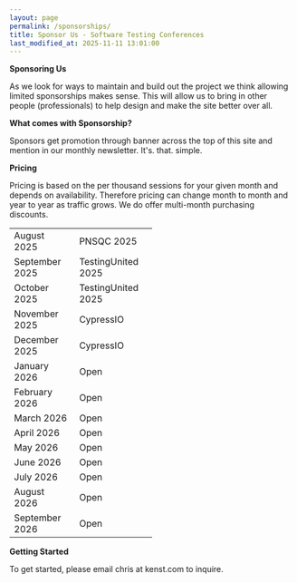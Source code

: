 ```yaml
---
layout: page
permalink: /sponsorships/
title: Sponsor Us - Software Testing Conferences
last_modified_at: 2025-11-11 13:01:00
---
```


**Sponsoring Us**

As we look for ways to maintain and build out the project we think allowing limited sponsorships makes sense. This will
allow us to bring in other people (professionals) to help design and make the site better over all.

**What comes with Sponsorship?**

Sponsors get promotion through banner across the top of this site and mention in our monthly newsletter. It's. that.
simple.

**Pricing**

Pricing is based on the per thousand sessions for your given month and depends on availability. Therefore pricing can
change month to month and year to year as traffic grows. We do offer multi-month purchasing discounts.

<table style="width:50%" align="center">
  <tr>
    <td>August 2025</td>
    <td>PNSQC 2025</td>
  </tr>
  <tr>
    <td>September 2025</td>
    <td>TestingUnited 2025</td>
  </tr>
  <tr>
    <td>October 2025</td>
    <td>TestingUnited 2025</td>
  </tr>
  <tr>
    <td>November 2025</td>
    <td>CypressIO</td>
  </tr>
  <tr>
    <td>December 2025</td>
    <td>CypressIO</td>
  </tr>
  <tr>
    <td>January 2026</td>
    <td>Open</td>
  </tr>
  <tr>
    <td>February 2026</td>
    <td>Open</td>
  </tr>
  <tr>
    <td>March 2026</td>
    <td>Open</td>
  </tr>
  <tr>
    <td>April 2026</td>
    <td>Open</td>
  </tr>
  <tr>
    <td>May 2026</td>
    <td>Open</td>
  </tr>
  <tr>
    <td>June 2026</td>
    <td>Open</td>
  </tr>
  <tr>
    <td>July 2026</td>
    <td>Open</td>
  </tr>
  <tr>
    <td>August 2026</td>
    <td>Open</td>
  </tr>
  <tr>
    <td>September 2026</td>
    <td>Open</td>
  </tr>
</table>

**Getting Started**

To get started, please email chris at kenst.com to inquire.
